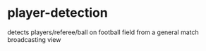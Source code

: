# player-detection
detects players/referee/ball on football field from a general match broadcasting view
